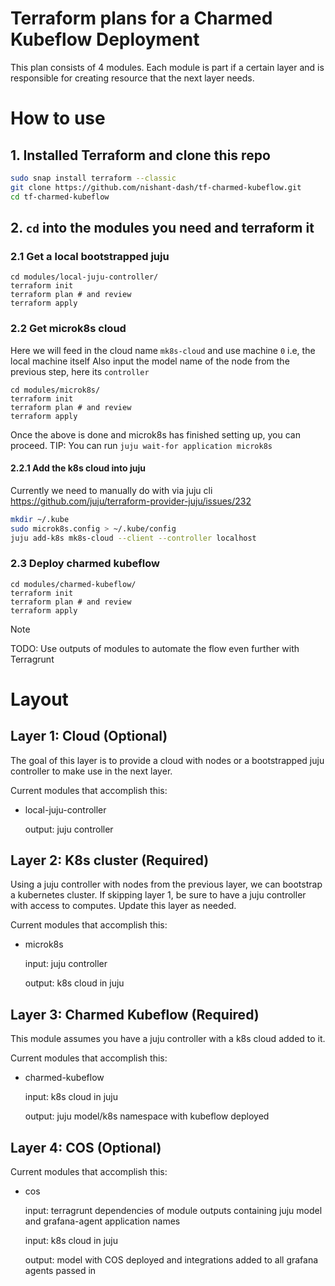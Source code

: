 # Terraform plans for a Charmed Kubeflow Deployment

This plan consists of 4 modules. Each module is part if a certain layer and is responsible
for creating resource that the next layer needs.

# How to use
## 1. Installed Terraform and clone this repo
```sh
sudo snap install terraform --classic
git clone https://github.com/nishant-dash/tf-charmed-kubeflow.git
cd tf-charmed-kubeflow
```

## 2. `cd` into the modules you need and terraform it
### 2.1 Get a local bootstrapped juju
```
cd modules/local-juju-controller/
terraform init
terraform plan # and review
terraform apply
```

### 2.2 Get microk8s cloud
Here we will feed in the cloud name `mk8s-cloud` and use machine `0` i.e, the local machine itself
Also input the model name of the node from the previous step, here its `controller` 
```
cd modules/microk8s/
terraform init
terraform plan # and review
terraform apply
```

Once the above is done and microk8s has finished setting up, you can proceed. 
TIP: You can run `juju wait-for application microk8s`

#### 2.2.1 Add the k8s cloud into juju
Currently we need to manually do with via juju cli https://github.com/juju/terraform-provider-juju/issues/232
```sh
mkdir ~/.kube
sudo microk8s.config > ~/.kube/config
juju add-k8s mk8s-cloud --client --controller localhost
```

### 2.3 Deploy charmed kubeflow
```
cd modules/charmed-kubeflow/
terraform init
terraform plan # and review
terraform apply
```

> [!NOTE]
> TODO: Use outputs of modules to automate the flow even further with Terragrunt

# Layout

## Layer 1: Cloud (Optional)
The goal of this layer is to provide a cloud with nodes or a bootstrapped juju controller to make
use in the next layer.

Current modules that accomplish this:
- local-juju-controller

  output: juju controller

## Layer 2: K8s cluster (Required)
Using a juju controller with nodes from the previous layer, we can bootstrap a kubernetes cluster.
If skipping layer 1, be sure to have a juju controller with access to computes. Update this layer
as needed.

Current modules that accomplish this:
- microk8s

  input: juju controller

  output: k8s cloud in juju

## Layer 3: Charmed Kubeflow (Required)
This module assumes you have a juju controller with a k8s cloud added to it.

Current modules that accomplish this:
- charmed-kubeflow

  input: k8s cloud in juju

  output: juju model/k8s namespace with kubeflow deployed

## Layer 4: COS (Optional)
Current modules that accomplish this:
- cos

  input: terragrunt dependencies of module outputs containing
         juju model and grafana-agent application names

  input: k8s cloud in juju

  output: model with COS deployed and integrations added to all grafana agents passed in